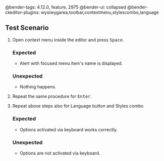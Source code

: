 @bender-tags: 4.12.0, feature, 2975
@bender-ui: collapsed
@bender-ckeditor-plugins: wysiwygarea,toolbar,contextmenu,stylescombo,language

## Test Scenario

1. Open context menu inside the editor and press <kbd>Space</kbd>.
	### Expected

	* Alert with focused menu item's name is displayed.

	### Unexpected

	* Nothing happens.
2. Repeat the same procedure for <kbd>Enter</kbd>.
3. Repeat above steps also for Language button and Styles combo
	### Expected

	* Options activated via keyboard works correctly.

	### Unexpected

	* Options are not activated via keyboard.
